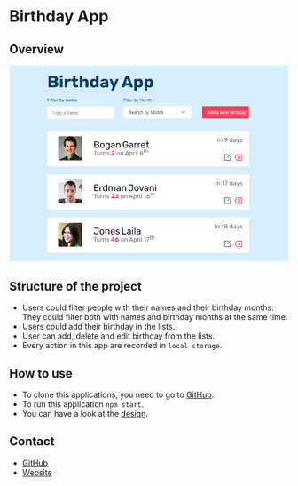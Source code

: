 # Birthday App

## Overview

![screenshot](./images/birthday-app-screenshot.png)

## Structure of the project

- Users could filter people with their names and their birthday months. They could filter both with names and birthday months at the same time.
- Users could add their birthday in the lists.
- User can add, delete and edit birthday from the lists.
- Every action in this app are recorded in `local storage`.

## How to use

- To clone this applications, you need to go to [GitHub](https://github.com/tsipoy/birthday-app).
- To run this application `npm start`.
- You can have a look at the [design](https://www.figma.com/file/bb1Mie5R3mUhR77PtGG8bJ/Birthday-App?node-id=0%3A1).

## Contact

- [GitHub](https://github.com/tsipoy/birthday-app)
- [Website](https://birthday-app-natacha.netlify.app/)
